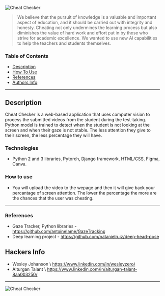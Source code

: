 ![Cheat Checker](https://github.com/wesleyZero/ucsb_hacks_ix/assets/86029622/3676487c-937b-42a0-bb50-ef11f2efc0a3)


> We believe that the pursuit of knowledge is a valuable and important aspect of education, and it should be carried out with integrity and honesty. Cheating not only undermines the learning process but also diminishes the value of hard work and effort put in by those who strive for academic excellence. We wanted to use new AI capabilities to help the teachers and students themselves. 


### Table of Contents

- [Description](#description)
- [How To Use](#how-to-use)
- [References](#references)
- [Authors Info](#hackers-info)

---

## Description

Cheat Checker is a web-based application that uses computer vision to process the submitted videos from the student during the test-taking. Python model is trained to detect when the student is not looking at the screen and when their gaze is not stable. The less attention they give to their screen, the less percentage they will have. 


### Technologies

- Python 2 and 3 libraries, Pytorch, Django framework, HTML/CSS, Figma, Canva. 


### How to use
- You will upload the video to the wepage and then it will give back your percantage of screen attention. The lower the percentage the more are the chances that the user was cheating. 


---

### References
- Gaze Tracker, Python libraries - https://github.com/antoinelame/GazeTracking
- Deep learning project -  https://github.com/natanielruiz/deep-head-pose


## Hackers Info
- Wesley Johanson \\ https://www.linkedin.com/in/wesleyzero/
- Aiturgan Talant \\ https://www.linkedin.com/in/aiturgan-talant-8aa003250/


---

![Cheat Checker](https://github.com/wesleyZero/ucsb_hacks_ix/assets/86029622/cd378a2e-999c-479b-bcb7-db71140d01e4)
